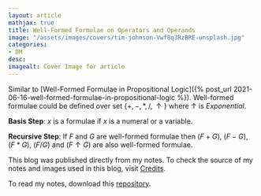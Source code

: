 ```yaml
---
layout: article
mathjax: true
title: Well-Formed Formulae on Operators and Operands
image: "/assets/images/covers/tim-johnson-Vwf8q3RzBRE-unsplash.jpg"
categories:
- DM
desc:   
imagealt: Cover Image for article
---
```


Similar to [Well-Formed Formulae in Propositional Logic]({% post_url 2021-06-16-well-formed-formulae-in-propositional-logic %}). Well-formed formulae could be defined over set $\{ +, -, *, /, \uparrow \}$ where $\uparrow$ is *Exponential*.

































































































































































































































































































































































































**Basis Step**:  $x$ is a formulae if $x$ is a numeral or a variable.
































































































































































































































































































































































































**Recursive Step**: If $F$ and $G$ are well-formed formulae then $(F + G)$, $(F - G)$, $(F*G)$, $(F/G)$ and $(F \uparrow G)$ are also well-formed formulae.

































































































































































































































































































































































































This blog was published directly from my notes.
To check the source of my notes and images used in this blog, visit <a href="/credits.html" target="_blank">Credits</a>.

To read my notes, download this <a href="https://github.com/bovem/CS" target="blank">repository</a>.